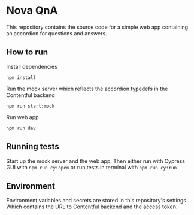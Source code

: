 # Nova QnA

This repository contains the source code for a simple web app containing an accordion for questions and answers.

## How to run

Install dependencies

```
npm install
```

Run the mock server which reflects the accordion typedefs in the Contentful backend

```
npm run start:mock
```

Run web app

```
npm run dev
```

## Running tests

Start up the mock server and the web app. Then either run with Cypress GUI with `npm run cy:open` or run tests in terminal with `npm run cy:run`

## Environment

Environment variables and secrets are stored in this repository's settings. Which contains the URL to Contentful backend and the access token.